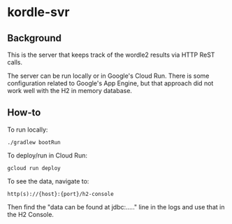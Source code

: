 # kordle-svr

## Background
This is the server that keeps track of the wordle2 results via HTTP ReST calls.

The server can be run locally or in Google's Cloud Run.  There is some configuration related to Google's App Engine, but that approach did not work well with the H2 in memory database.

## How-to

To run locally:
```
./gradlew bootRun
```

To deploy/run in Cloud Run:
```
gcloud run deploy
```

To see the data, navigate to:
```
http(s)://{host}:{port}/h2-console
```

Then find the "data can be found at jdbc:....." line in the logs and use that in the H2 Console.
